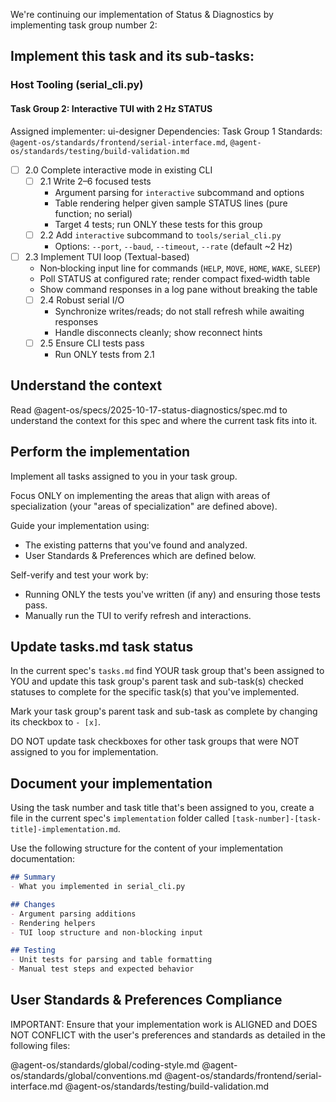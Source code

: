 We're continuing our implementation of Status & Diagnostics by implementing task group number 2:

## Implement this task and its sub-tasks:

### Host Tooling (serial_cli.py)

#### Task Group 2: Interactive TUI with 2 Hz STATUS
Assigned implementer: ui-designer
Dependencies: Task Group 1
Standards: `@agent-os/standards/frontend/serial-interface.md`, `@agent-os/standards/testing/build-validation.md`

- [ ] 2.0 Complete interactive mode in existing CLI
  - [ ] 2.1 Write 2–6 focused tests
    - Argument parsing for `interactive` subcommand and options
    - Table rendering helper given sample STATUS lines (pure function; no serial)
    - Target 4 tests; run ONLY these tests for this group
  - [ ] 2.2 Add `interactive` subcommand to `tools/serial_cli.py`
    - Options: `--port`, `--baud`, `--timeout`, `--rate` (default ~2 Hz)
- [ ] 2.3 Implement TUI loop (Textual-based)
    - Non‑blocking input line for commands (`HELP`, `MOVE`, `HOME`, `WAKE`, `SLEEP`)
    - Poll STATUS at configured rate; render compact fixed‑width table
    - Show command responses in a log pane without breaking the table
  - [ ] 2.4 Robust serial I/O
    - Synchronize writes/reads; do not stall refresh while awaiting responses
    - Handle disconnects cleanly; show reconnect hints
  - [ ] 2.5 Ensure CLI tests pass
    - Run ONLY tests from 2.1

## Understand the context

Read @agent-os/specs/2025-10-17-status-diagnostics/spec.md to understand the context for this spec and where the current task fits into it.

## Perform the implementation

Implement all tasks assigned to you in your task group.

Focus ONLY on implementing the areas that align with areas of specialization (your "areas of specialization" are defined above).

Guide your implementation using:
- The existing patterns that you've found and analyzed.
- User Standards & Preferences which are defined below.

Self-verify and test your work by:
- Running ONLY the tests you've written (if any) and ensuring those tests pass.
- Manually run the TUI to verify refresh and interactions.

## Update tasks.md task status

In the current spec's `tasks.md` find YOUR task group that's been assigned to YOU and update this task group's parent task and sub-task(s) checked statuses to complete for the specific task(s) that you've implemented.

Mark your task group's parent task and sub-task as complete by changing its checkbox to `- [x]`.

DO NOT update task checkboxes for other task groups that were NOT assigned to you for implementation.

## Document your implementation

Using the task number and task title that's been assigned to you, create a file in the current spec's `implementation` folder called `[task-number]-[task-title]-implementation.md`.

Use the following structure for the content of your implementation documentation:

```markdown
## Summary
- What you implemented in serial_cli.py

## Changes
- Argument parsing additions
- Rendering helpers
- TUI loop structure and non-blocking input

## Testing
- Unit tests for parsing and table formatting
- Manual test steps and expected behavior
```

## User Standards & Preferences Compliance

IMPORTANT: Ensure that your implementation work is ALIGNED and DOES NOT CONFLICT with the user's preferences and standards as detailed in the following files:

@agent-os/standards/global/coding-style.md
@agent-os/standards/global/conventions.md
@agent-os/standards/frontend/serial-interface.md
@agent-os/standards/testing/build-validation.md
